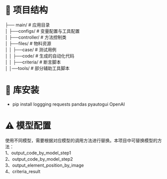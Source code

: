 # 📁 项目结构
├── main/                # 应用目录<br/>
│   ├──configs/          # 变量配置与工具配置<br/>
│   ├──controller/       # 方法控制类<br/>
│   ├──files/            # 物料资源<br/>
│   │   ├──case/         # 测试用例<br/>
│   │   ├──code/         # 生成的自动化代码<br/>
│   │   ├──criteria/     # 断言脚本<br/>
│   │──tools/            # 部分辅助工具脚本<br/>

# 🔧 库安装
- pip install loggging requests pandas pyautogui OpenAI

# ⚠ 模型配置
使用不同模型，需要根据对应模型的调用方法进行替换。本项目中可替换模型的方法：<br/>
1、output_code_by_model_step1<br/>
2、output_code_by_model_step2<br/>
3、output_element_position_by_image<br/>
4、criteria_result
